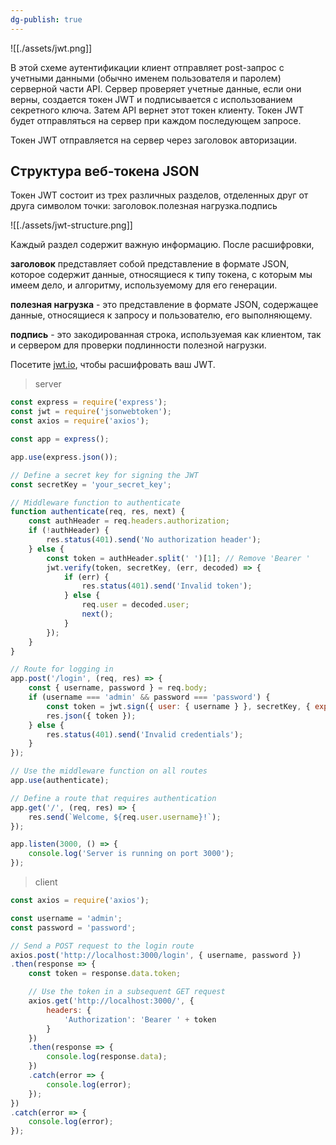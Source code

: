 ```yaml
---
dg-publish: true
---
```

![[./assets/jwt.png]]

В этой схеме аутентификации клиент отправляет post-запрос с учетными данными (обычно именем пользователя и паролем) серверной части API. Сервер проверяет учетные данные, если они верны, создается токен JWT и подписывается с использованием секретного ключа. Затем API вернет этот токен клиенту. Токен JWT будет отправляться на сервер при каждом последующем запросе.

Токен JWT отправляется на сервер через заголовок авторизации.

## Структура веб-токена JSON

Токен JWT состоит из трех различных разделов, отделенных друг от друга символом точки: заголовок.полезная нагрузка.подпись

![[./assets/jwt-structure.png]]

Каждый раздел содержит важную информацию. После расшифровки,

**заголовок** представляет собой представление в формате JSON, которое содержит данные, относящиеся к типу токена, с которым мы имеем дело, и алгоритму, используемому для его генерации.

**полезная нагрузка** - это представление в формате JSON, содержащее данные, относящиеся к запросу и пользователю, его выполняющему.

**подпись** - это закодированная строка, используемая как клиентом, так и сервером для проверки подлинности полезной нагрузки.

Посетите [jwt.io](https://jwt.io/), чтобы расшифровать ваш JWT.

>server
```js
const express = require('express');
const jwt = require('jsonwebtoken');
const axios = require('axios');

const app = express();

app.use(express.json());

// Define a secret key for signing the JWT
const secretKey = 'your_secret_key';

// Middleware function to authenticate
function authenticate(req, res, next) {
    const authHeader = req.headers.authorization;
    if (!authHeader) {
        res.status(401).send('No authorization header');
    } else {
        const token = authHeader.split(' ')[1]; // Remove 'Bearer '
        jwt.verify(token, secretKey, (err, decoded) => {
            if (err) {
                res.status(401).send('Invalid token');
            } else {
                req.user = decoded.user;
                next();
            }
        });
    }
}

// Route for logging in
app.post('/login', (req, res) => {
    const { username, password } = req.body;
    if (username === 'admin' && password === 'password') {
        const token = jwt.sign({ user: { username } }, secretKey, { expiresIn: '1h' });
        res.json({ token });
    } else {
        res.status(401).send('Invalid credentials');
    }
});

// Use the middleware function on all routes
app.use(authenticate);

// Define a route that requires authentication
app.get('/', (req, res) => {
    res.send(`Welcome, ${req.user.username}!`);
});

app.listen(3000, () => {
    console.log('Server is running on port 3000');
});
```

>client
```js
const axios = require('axios');

const username = 'admin';
const password = 'password';

// Send a POST request to the login route
axios.post('http://localhost:3000/login', { username, password })
.then(response => {
    const token = response.data.token;

    // Use the token in a subsequent GET request
    axios.get('http://localhost:3000/', {
        headers: {
            'Authorization': 'Bearer ' + token
        }
    })
    .then(response => {
        console.log(response.data);
    })
    .catch(error => {
        console.log(error);
    });
})
.catch(error => {
    console.log(error);
});
```
